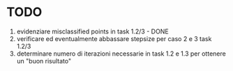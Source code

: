 # TODO

1. evidenziare misclassified points in task 1.2/3 - DONE
2. verificare ed eventualmente abbassare stepsize per caso 2 e 3 task 1.2/3
3. determinare numero di iterazioni necessarie in task 1.2 e 1.3 per ottenere un "buon risultato"